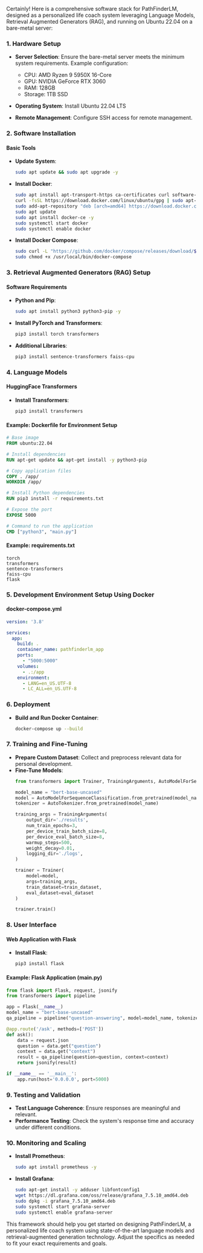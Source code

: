 Certainly! Here is a comprehensive software stack for PathFinderLM, designed as a personalized life coach system leveraging Language Models, Retrieval Augmented Generators (RAG), and running on Ubuntu 22.04 on a bare-metal server:

### 1. Hardware Setup
- **Server Selection**: Ensure the bare-metal server meets the minimum system requirements. Example configuration:
  - CPU: AMD Ryzen 9 5950X 16-Core
  - GPU: NVIDIA GeForce RTX 3060
  - RAM: 128GB
  - Storage: 1TB SSD

- **Operating System**: Install Ubuntu 22.04 LTS
- **Remote Management**: Configure SSH access for remote management.

### 2. Software Installation
#### Basic Tools
- **Update System**:
  ```bash
  sudo apt update && sudo apt upgrade -y
  ```

- **Install Docker**:
  ```bash
  sudo apt install apt-transport-https ca-certificates curl software-properties-common
  curl -fsSL https://download.docker.com/linux/ubuntu/gpg | sudo apt-key add -
  sudo add-apt-repository "deb [arch=amd64] https://download.docker.com/linux/ubuntu $(lsb_release -cs) stable"
  sudo apt update
  sudo apt install docker-ce -y
  sudo systemctl start docker
  sudo systemctl enable docker
  ```

- **Install Docker Compose**:
  ```bash
  sudo curl -L "https://github.com/docker/compose/releases/download/$(curl -s https://api.github.com/repos/docker/compose/releases/latest | grep tag_name | cut -d '"' -f 4)/docker-compose-$(uname -s)-$(uname -m)" -o /usr/local/bin/docker-compose
  sudo chmod +x /usr/local/bin/docker-compose
  ```

### 3. Retrieval Augmented Generators (RAG) Setup
#### Software Requirements
- **Python and Pip**:
  ```bash
  sudo apt install python3 python3-pip -y
  ```

- **Install PyTorch and Transformers**:
  ```bash
  pip3 install torch transformers
  ```

- **Additional Libraries**:
  ```bash
  pip3 install sentence-transformers faiss-cpu
  ```

### 4. Language Models
#### HuggingFace Transformers
- **Install Transformers**:
  ```bash
  pip3 install transformers
  ```

#### Example: Dockerfile for Environment Setup
```Dockerfile
# Base image
FROM ubuntu:22.04

# Install dependencies
RUN apt-get update && apt-get install -y python3-pip

# Copy application files
COPY . /app/
WORKDIR /app/

# Install Python dependencies
RUN pip3 install -r requirements.txt

# Expose the port
EXPOSE 5000

# Command to run the application
CMD ["python3", "main.py"]
```

#### Example: requirements.txt
```
torch
transformers
sentence-transformers
faiss-cpu
flask
```

### 5. Development Environment Setup Using Docker
#### docker-compose.yml
```yaml
version: '3.8'

services:
  app:
    build: .
    container_name: pathfinderlm_app
    ports:
      - "5000:5000"
    volumes:
      - .:/app
    environment:
      - LANG=en_US.UTF-8
      - LC_ALL=en_US.UTF-8
```

### 6. Deployment
- **Build and Run Docker Container**:
  ```bash
  docker-compose up --build
  ```

### 7. Training and Fine-Tuning
- **Prepare Custom Dataset**: Collect and preprocess relevant data for personal development.
- **Fine-Tune Models**:
  ```python
  from transformers import Trainer, TrainingArguments, AutoModelForSequenceClassification, AutoTokenizer

  model_name = "bert-base-uncased"
  model = AutoModelForSequenceClassification.from_pretrained(model_name)
  tokenizer = AutoTokenizer.from_pretrained(model_name)

  training_args = TrainingArguments(
      output_dir='./results',
      num_train_epochs=3,
      per_device_train_batch_size=8,
      per_device_eval_batch_size=8,
      warmup_steps=500,
      weight_decay=0.01,
      logging_dir='./logs',
  )

  trainer = Trainer(
      model=model,
      args=training_args,
      train_dataset=train_dataset,
      eval_dataset=eval_dataset
  )

  trainer.train()
  ```

### 8. User Interface
#### Web Application with Flask
- **Install Flask**:
  ```bash
  pip3 install flask
  ```

#### Example: Flask Application (main.py)
```python
from flask import Flask, request, jsonify
from transformers import pipeline

app = Flask(__name__)
model_name = "bert-base-uncased"
qa_pipeline = pipeline("question-answering", model=model_name, tokenizer=model_name)

@app.route('/ask', methods=['POST'])
def ask():
    data = request.json
    question = data.get("question")
    context = data.get("context")
    result = qa_pipeline(question=question, context=context)
    return jsonify(result)

if __name__ == '__main__':
    app.run(host='0.0.0.0', port=5000)
```

### 9. Testing and Validation
- **Test Language Coherence**: Ensure responses are meaningful and relevant.
- **Performance Testing**: Check the system's response time and accuracy under different conditions.

### 10. Monitoring and Scaling
- **Install Prometheus**:
  ```bash
  sudo apt install prometheus -y
  ```

- **Install Grafana**:
  ```bash
  sudo apt-get install -y adduser libfontconfig1
  wget https://dl.grafana.com/oss/release/grafana_7.5.10_amd64.deb
  sudo dpkg -i grafana_7.5.10_amd64.deb
  sudo systemctl start grafana-server
  sudo systemctl enable grafana-server
  ```

This framework should help you get started on designing PathFinderLM, a personalized life coach system using state-of-the-art language models and retrieval-augmented generation technology. Adjust the specifics as needed to fit your exact requirements and goals.
